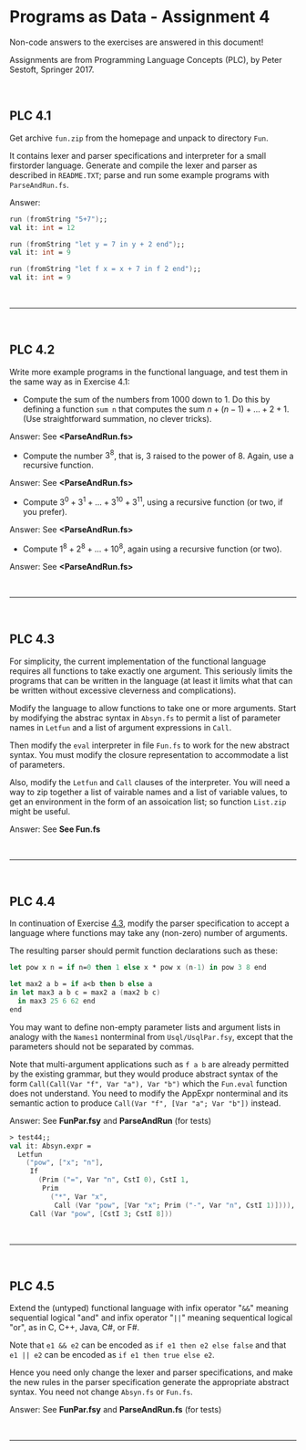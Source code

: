 # Programs as Data - Assignment 4

Non-code answers to the exercises are answered in this document!

Assignments are from Programming Language Concepts (PLC), by Peter Sestoft, Springer 2017.

</br>

## PLC 4.1

Get archive `fun.zip` from the homepage and unpack to directory `Fun`.

It contains lexer and parser specifications and interpreter for a small firstorder language. Generate and compile the lexer and parser as described in `README.TXT`; parse and run some example programs with `ParseAndRun.fs`.

Answer:

```fsharp
run (fromString "5+7");; 
val it: int = 12

run (fromString "let y = 7 in y + 2 end");;
val it: int = 9

run (fromString "let f x = x + 7 in f 2 end");;
val it: int = 9
```

</br>

---

</br>

## PLC 4.2

Write more example programs in the functional language, and test them in the same way as in Exercise 4.1:

- Compute the sum of the numbers from 1000 down to 1. Do this by defining a function `sum n` that computes the sum $n+(n-1)+...+2+1$. (Use straightforward summation, no clever tricks).

Answer: See **\<ParseAndRun.fs\>**

- Compute the number $3^8$, that is, 3 raised to the power of 8. Again, use a recursive function.

Answer: See **\<ParseAndRun.fs\>**

- Compute $3^0+3^1+...+3^{10}+3^{11}$, using a recursive function (or two, if you prefer).

Answer: See **\<ParseAndRun.fs\>**

- Compute $1^8+2^8+...+10^8$, again using a recursive function (or two).

Answer: See **\<ParseAndRun.fs\>**

</br>

---

</br>

## PLC 4.3

For simplicity, the current implementation of the functional language requires all functions to take exactly one argument. This seriously limits the programs that can be written in the language (at least it limits what that can be written without excessive cleverness and complications).

Modify the language to allow functions to take one or more arguments. Start by modifying the abstrac syntax in `Absyn.fs` to permit a list of parameter names in `Letfun` and a list of argument expressions in `Call`.

Then modify the `eval` interpreter in file `Fun.fs` to work for the new abstract syntax. You must modify the closure representation to accommodate a list of parameters.

Also, modify the `Letfun` and `Call` clauses of the interpreter. You will need  a way to zip together a list of vairable names and a list of variable values, to get an environment in the form of an assoication list; so function `List.zip` might be useful.

Answer: See **See Fun.fs**

</br>

---

</br>

## PLC 4.4

In continuation of Exercise [4.3](#plc-43), modify the parser specification to accept a language where functions may take any (non-zero) number of arguments.

The resulting parser should permit function declarations such as these:

```fsharp
let pow x n = if n=0 then 1 else x * pow x (n-1) in pow 3 8 end

let max2 a b = if a<b then b else a 
in let max3 a b c = max2 a (max2 b c) 
  in max3 25 6 62 end 
end
```

You may want to define non-empty parameter lists and argument lists in analogy with the `Names1` nonterminal from `Usql/UsqlPar.fsy`, except that the parameters should not be separated by commas.

Note that multi-argument applications such as `f a b` are already permitted by the existing grammar, but they would produce abstract syntax of the form `Call(Call(Var "f", Var "a"), Var "b")` which the `Fun.eval` function does not understand. You need to modify the AppExpr nonterminal and its semantic action to produce `Call(Var "f", [Var "a"; Var "b"])` instead.

Answer: See **FunPar.fsy** and **ParseAndRun** (for tests)

```fsharp
> test44;;  
val it: Absyn.expr =
  Letfun
    ("pow", ["x"; "n"],
     If
       (Prim ("=", Var "n", CstI 0), CstI 1,
        Prim
          ("*", Var "x",
           Call (Var "pow", [Var "x"; Prim ("-", Var "n", CstI 1)]))),
     Call (Var "pow", [CstI 3; CstI 8]))
```

</br>

---

</br>

## PLC 4.5

Extend the (untyped) functional language with infix operator "`&&`" meaning sequential logical "and" and infix operator "`||`" meaning sequentical logical "or", as in C, C++, Java, C#, or F#.

Note that `e1 && e2` can be encoded as `if e1 then e2 else false` and that `e1 || e2` can be encoded as `if e1 then true else e2`.

 Hence you need only change the lexer and parser specifications, and make the new rules in the parser specification generate the appropriate abstract syntax. You need not change `Absyn.fs` or `Fun.fs`.

Answer: See **FunPar.fsy** and **ParseAndRun.fs** (for tests)

</br>

---
